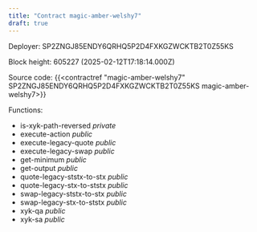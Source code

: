 ```yaml
---
title: "Contract magic-amber-welshy7"
draft: true
---
```

Deployer: SP2ZNGJ85ENDY6QRHQ5P2D4FXKGZWCKTB2T0Z55KS


 



Block height: 605227 (2025-02-12T17:18:14.000Z)

Source code: {{<contractref "magic-amber-welshy7" SP2ZNGJ85ENDY6QRHQ5P2D4FXKGZWCKTB2T0Z55KS magic-amber-welshy7>}}

Functions:

* is-xyk-path-reversed _private_
* execute-action _public_
* execute-legacy-quote _public_
* execute-legacy-swap _public_
* get-minimum _public_
* get-output _public_
* quote-legacy-ststx-to-stx _public_
* quote-legacy-stx-to-ststx _public_
* swap-legacy-ststx-to-stx _public_
* swap-legacy-stx-to-ststx _public_
* xyk-qa _public_
* xyk-sa _public_
